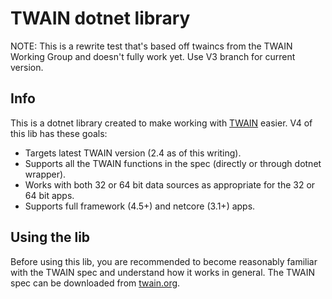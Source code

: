 # TWAIN dotnet library

NOTE: This is a rewrite test that's based off twaincs from
the TWAIN Working Group and doesn't fully work yet.
Use V3 branch for current version.

## Info

This is a dotnet library created to make working with 
[TWAIN](http://twain.org/) easier. 
V4 of this lib has these goals:

* Targets latest TWAIN version (2.4 as of this writing).
* Supports all the TWAIN functions in the spec (directly or through dotnet wrapper).
* Works with both 32 or 64 bit data sources as appropriate for the 32 or 64 bit apps.
* Supports full framework (4.5+) and netcore (3.1+) apps.

## Using the lib

Before using this lib, you are recommended to become reasonably 
familiar with the TWAIN spec and understand how it works in general. 
The TWAIN spec can be downloaded from [twain.org](http://twain.org/). 


